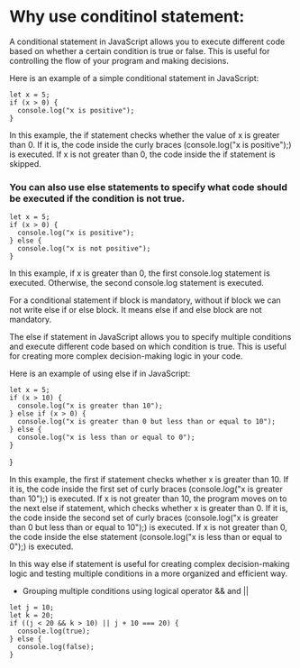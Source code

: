 # Why use conditinol statement:

A conditional statement in JavaScript allows you to execute different code based on whether a certain condition is true or false. This is useful for controlling the flow of your program and making decisions.

Here is an example of a simple conditional statement in JavaScript:

```
let x = 5;
if (x > 0) {
  console.log("x is positive");
}
```

In this example, the if statement checks whether the value of x is greater than 0. If it is, the code inside the curly braces (console.log("x is positive");) is executed. If x is not greater than 0, the code inside the if statement is skipped.

### You can also use else statements to specify what code should be executed if the condition is not true.

```
let x = 5;
if (x > 0) {
  console.log("x is positive");
} else {
  console.log("x is not positive");
}

```

In this example, if x is greater than 0, the first console.log statement is executed. Otherwise, the second console.log statement is executed.

For a conditional statement if block is mandatory, without if block we can not
write else if or else block. It means else if and else block are not mandatory.

The else if statement in JavaScript allows you to specify multiple conditions and execute different code based on which condition is true. This is useful for creating more complex decision-making logic in your code.

Here is an example of using else if in JavaScript:

```
let x = 5;
if (x > 10) {
  console.log("x is greater than 10");
} else if (x > 0) {
  console.log("x is greater than 0 but less than or equal to 10");
} else {
  console.log("x is less than or equal to 0");
}
```

}

In this example, the first if statement checks whether x is greater than 10. If it is, the code inside the first set of curly braces (console.log("x is greater than 10");) is executed. If x is not greater than 10, the program moves on to the next else if statement, which checks whether x is greater than 0. If it is, the code inside the second set of curly braces (console.log("x is greater than 0 but less than or equal to 10");) is executed. If x is not greater than 0, the code inside the else statement (console.log("x is less than or equal to 0");) is executed.

In this way else if statement is useful for creating complex decision-making logic and testing multiple conditions in a more organized and efficient way.

- Grouping multiple conditions using logical operator && and ||

```
let j = 10;
let k = 20;
if ((j < 20 && k > 10) || j + 10 === 20) {
  console.log(true);
} else {
  console.log(false);
}
```
